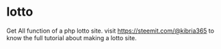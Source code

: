 # lotto
Get All function of a php lotto site. visit https://steemit.com/@kibria365 to know the full tutorial about making a lotto site.
